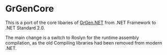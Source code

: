 #  GrGenCore

This is a port of the core libaries of [GrGen.NET](https://github.com/ejaku/grgen) from .NET Framework to .NET Standard 2.0.

The main change is a switch to Roslyn for the runtime assembly compilation, as the old Compiling libraries had been removed from modern .NET.


